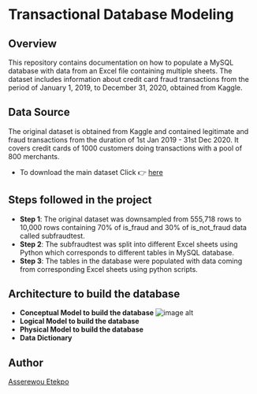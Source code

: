 # Transactional Database Modeling
## Overview
This repository contains documentation on how to populate a MySQL database with data from an Excel file containing multiple sheets. The dataset includes information about credit card fraud transactions from the period of January 1, 2019, to December 31, 2020, obtained from Kaggle.
## Data Source
The original dataset is obtained from Kaggle and contained legitimate and fraud transactions from the duration of 1st Jan 2019 - 31st Dec 2020. It covers credit cards of 1000 customers doing transactions with a pool of 800 merchants.
- To download the main dataset Click 👉 [here](https://www.kaggle.com/datasets/kartik2112/fraud-detection)
## Steps followed in the project
- **Step 1**: The original dataset was downsampled from 555,718 rows to 10,000 rows containing 70% of is_fraud and 30% of is_not_fraud data called subfraudtest.
- **Step 2**: The subfraudtest was split into different Excel sheets using Python which corresponds to different tables in MySQL database.
- **Step 3**: The tables in the database were populated with data coming from corresponding Excel sheets using python scripts.
## Architecture to build the database
- **Conceptual Model to build the database**
  ![image alt](https://github.com/aetekpo/OLTP-Data-Modeling/blob/9e933f16ed0d51f0dda7a6325f6d59f9d9c660f3/Conceptual%20Model%20for%20the%20dataset.png)
- **Logical Model to build the database**
- **Physical Model to build the database**
- **Data Dictionary**
## Author
[Asserewou Etekpo](https://www.linkedin.com/in/asserewou-etekpo-1450821a2/)




